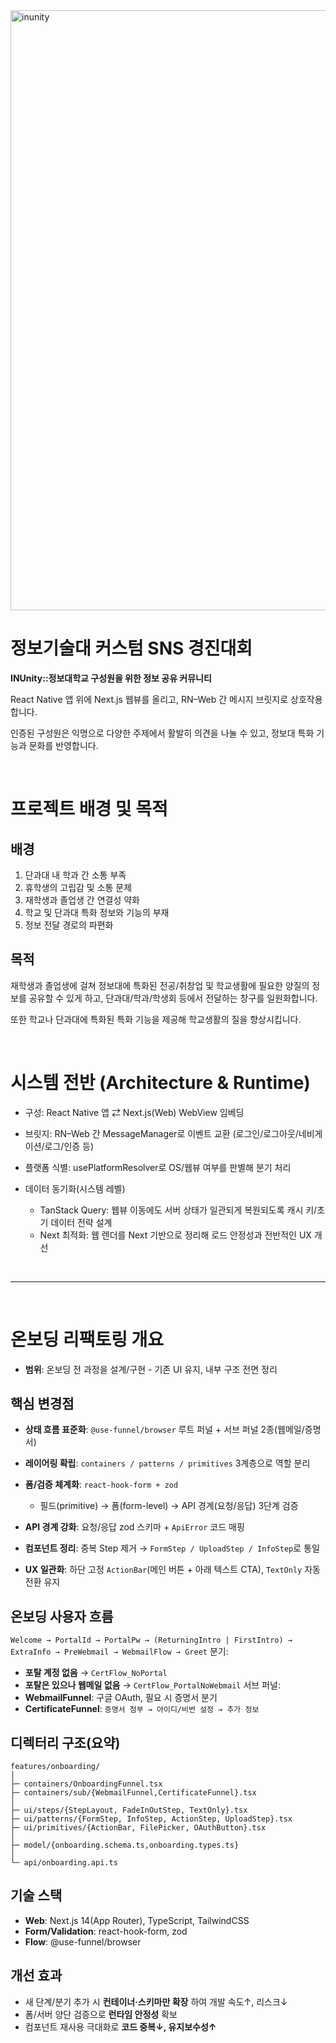 <img width="1920" height="960" alt="inunity" src="https://github.com/user-attachments/assets/a13803a1-aebe-44c3-8664-86adcb4d2ab6" />

# 정보기술대 커스텀 SNS 경진대회 
**INUnity::정보대학교 구성원을 위한 정보 공유 커뮤니티**

React Native 앱 위에 Next.js 웹뷰를 올리고, RN–Web 간 메시지 브릿지로 상호작용합니다.

인증된 구성원은 익명으로 다양한 주제에서 활발히 의견을 나눌 수 있고, 정보대 특화 기능과 문화를 반영합니다.

<br/>

# 프로젝트 배경 및 목적
## 배경

1. 단과대 내 학과 간 소통 부족
2. 휴학생의 고립감 및 소통 문제
3. 재학생과 졸업생 간 연결성 약화
4. 학교 및 단과대 특화 정보와 기능의 부재
5. 정보 전달 경로의 파편화

## 목적
재학생과 졸업생에 걸쳐 정보대에 특화된 전공/취창업 및 학교생활에 필요한 양질의 정보를 공유할 수 있게 하고, 단과대/학과/학생회 등에서 전달하는 창구를 일원화합니다.

또한 학교나 단과대에 특화된 특화 기능을 제공해 학교생활의 질을 향상시킵니다.

<br/>

# 시스템 전반 (Architecture & Runtime)

* 구성: React Native 앱 ⇄ Next.js(Web) WebView 임베딩

* 브릿지: RN–Web 간 MessageManager로 이벤트 교환 (로그인/로그아웃/네비게이션/로그/인증 등)

* 플랫폼 식별: usePlatformResolver로 OS/웹뷰 여부를 판별해 분기 처리

* 데이터 동기화(시스템 레벨)
  * TanStack Query: 웹뷰 이동에도 서버 상태가 일관되게 복원되도록 캐시 키/초기 데이터 전략 설계
  * Next 최적화: 웹 렌더를 Next 기반으로 정리해 로드 안정성과 전반적인 UX 개선

<br>

---

<br>

# 온보딩 리팩토링 개요

* **범위**: 온보딩 전 과정을 설계/구현 - 기존 UI 유지, 내부 구조 전면 정리

## 핵심 변경점

* **상태 흐름 표준화**: `@use-funnel/browser` 루트 퍼널 + 서브 퍼널 2종(웹메일/증명서)
* **레이어링 확립**: `containers / patterns / primitives` 3계층으로 역할 분리
* **폼/검증 체계화**: `react-hook-form + zod`

  * 필드(primitive) → 폼(form-level) → API 경계(요청/응답) 3단계 검증
* **API 경계 강화**: 요청/응답 zod 스키마 + `ApiError` 코드 매핑
* **컴포넌트 정리**: 중복 Step 제거 → `FormStep / UploadStep / InfoStep`로 통일
* **UX 일관화**: 하단 고정 `ActionBar`(메인 버튼 + 아래 텍스트 CTA), `TextOnly` 자동 전환 유지

## 온보딩 사용자 흐름

`Welcome → PortalId → PortalPw → (ReturningIntro | FirstIntro) → ExtraInfo → PreWebmail → WebmailFlow → Greet`
분기:

* **포탈 계정 없음** → `CertFlow_NoPortal`
* **포탈은 있으나 웹메일 없음** → `CertFlow_PortalNoWebmail`
  서브 퍼널:
* **WebmailFunnel**: 구글 OAuth, 필요 시 증명서 분기
* **CertificateFunnel**: `증명서 첨부 → 아이디/비번 설정 → 추가 정보`

## 디렉터리 구조(요약)

```
features/onboarding/
│
├─ containers/OnboardingFunnel.tsx
├─ containers/sub/{WebmailFunnel,CertificateFunnel}.tsx
│
├─ ui/steps/{StepLayout, FadeInOutStep, TextOnly}.tsx
├─ ui/patterns/{FormStep, InfoStep, ActionStep, UploadStep}.tsx
├─ ui/primitives/{ActionBar, FilePicker, OAuthButton}.tsx
│
├─ model/{onboarding.schema.ts,onboarding.types.ts}
│
└─ api/onboarding.api.ts
```

## 기술 스택

* **Web**: Next.js 14(App Router), TypeScript, TailwindCSS
* **Form/Validation**: react-hook-form, zod
* **Flow**: @use-funnel/browser

## 개선 효과

* 새 단계/분기 추가 시 **컨테이너·스키마만 확장** 하여 개발 속도↑, 리스크↓
* 폼/서버 양단 검증으로 **런타임 안정성** 확보
* 컴포넌트 재사용 극대화로 **코드 중복↓, 유지보수성↑**
